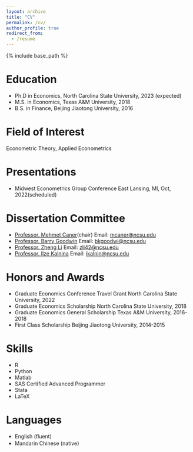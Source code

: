 ```yaml
---
layout: archive
title: "CV"
permalink: /cv/
author_profile: true
redirect_from:
  - /resume
---
```


{% include base_path %}

Education
======

* Ph.D in Economics, North Carolina State University, 2023 (expected)
* M.S. in Economics, Texas A&M University, 2018
* B.S. in Finance, Beijing Jiaotong University, 2016
  
Field of Interest
======
Econometric Theory, Applied Econometrics

Presentations
======
* Midwest Econometrics Group Conference East Lansing, MI, Oct, 2022(scheduled)


Dissertation Committee
======
* [Professor. Mehmet Caner](https://poole.ncsu.edu/people/mehmet-caner/)(chair) Email: mcaner@ncsu.edu
* [Professor. Barry Goodwin](https://cals.ncsu.edu/agricultural-and-resource-economics/people/bkgoodwi/)  Email: bkgoodwi@ncsu.edu
* [Professor. Zheng Li](https://cals.ncsu.edu/agricultural-and-resource-economics/people/zli42/) Email: zli42@ncsu.edu
* [Professor. Ilze Kalnina](https://poole.ncsu.edu/people/ikalnin/) Email: ikalnin@ncsu.edu
  

Honors and Awards
======
* Graduate Economics Conference Travel Grant North Carolina State University, 2022
* Graduate Economics Scholarship North Carolina State University, 2018
* Graduate Economics General Scholarship Texas A&M University, 2016-2018
* First Class Scholarship Beijing Jiaotong University, 2014-2015

Skills
======
* R
* Python
* Matlab
* SAS Certified Advanced Programmer 
* Stata
* LaTeX
 
Languages
======
* English (fluent)
* Mandarin Chinese (native）



